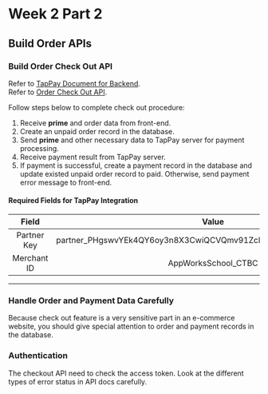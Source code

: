 # Week 2 Part 2

## Build Order APIs

### Build Order Check Out API

Refer to [TapPay Document for Backend](https://docs.tappaysdk.com/tutorial/en/back.html#pay-by-prime-api).  
Refer to [Order Check Out API](https://github.com/AppWorks-School-Materials/API-Doc/tree/master/Stylish#order-check-out-api).

Follow steps below to complete check out procedure:

1. Receive **prime** and order data from front-end.
2. Create an unpaid order record in the database.
3. Send **prime** and other necessary data to TapPay server for payment processing.
4. Receive payment result from TapPay server.
5. If payment is successful, create a payment record in the database and update existed unpaid order record to paid. Otherwise, send payment error message to front-end.

#### Required Fields for TapPay Integration

|    Field    |                              Value                               |
| :---------: | :--------------------------------------------------------------: |
| Partner Key | partner_PHgswvYEk4QY6oy3n8X3CwiQCVQmv91ZcFoD5VrkGFXo8N7BFiLUxzeG |
| Merchant ID |                       AppWorksSchool_CTBC                        |

---

### Handle Order and Payment Data Carefully

Because check out feature is a very sensitive part in an e-commerce website, you should give special attention to order and payment records in the database.

### Authentication

The checkout API need to check the access token. Look at the different types of error status in API docs carefully.
